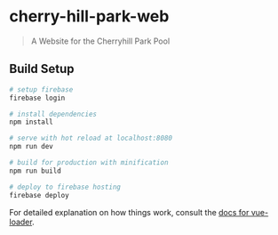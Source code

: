 # cherry-hill-park-web

> A Website for the Cherryhill Park Pool

## Build Setup

``` bash
# setup firebase
firebase login

# install dependencies
npm install

# serve with hot reload at localhost:8080
npm run dev

# build for production with minification
npm run build

# deploy to firebase hosting
firebase deploy
```

For detailed explanation on how things work, consult the [docs for vue-loader](http://vuejs.github.io/vue-loader).
